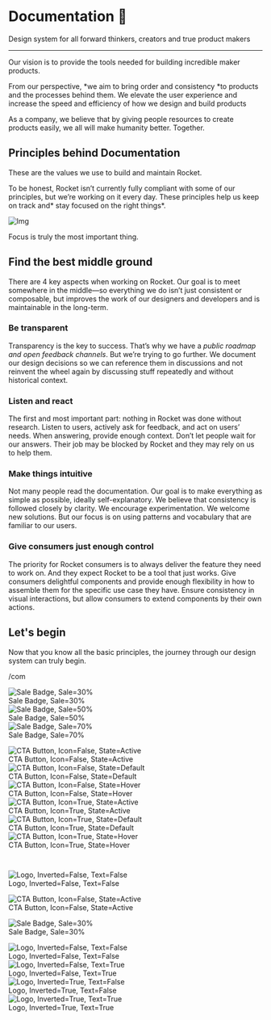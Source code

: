 
# Documentation 🚀

Design system for all forward thinkers, creators and true product makers

---

Our vision is to provide the tools needed for building incredible maker products.

From our perspective, *we aim to bring order and consistency *to products and the processes behind them. We elevate the user experience and increase the speed and efficiency of how we design and build products

As a company, we believe that by giving people resources to create products easily, we all will make humanity better. Together.

## Principles behind Documentation

These are the values we use to build and maintain Rocket.

To be honest, Rocket isn’t currently fully compliant with some of our principles, but we’re working on it every day. These principles help us keep on track and* stay focused on the right things*.

![Img](https://studio-assets.supernova.io/design-systems/14533/9289758a-6300-472a-bbc6-a57098081abf.jpeg)

Focus is truly the most important thing.

## Find the best middle ground

There are 4 key aspects when working on Rocket. Our goal is to meet somewhere in the middle—so everything we do isn’t just consistent or composable, but improves the work of our designers and developers and is maintainable in the long-term.

### Be transparent

Transparency is the key to success. That’s why we have a *public roadmap and open feedback channels*. But we’re trying to go further. We document our design decisions so we can reference them in discussions and not reinvent the wheel again by discussing stuff repeatedly and without historical context.

### Listen and react

The first and most important part: nothing in Rocket was done without research. Listen to users, actively ask for feedback, and act on users’ needs. When answering, provide enough context. Don’t let people wait for our answers. Their job may be blocked by Rocket and they may rely on us to help them.

### Make things intuitive

Not many people read the documentation. Our goal is to make everything as simple as possible, ideally self-explanatory. We believe that consistency is followed closely by clarity. We encourage experimentation. We welcome new solutions. But our focus is on using patterns and vocabulary that are familiar to our users.

### Give consumers just enough control

The priority for Rocket consumers is to always deliver the feature they need to work on. And they expect Rocket to be a tool that just works. Give consumers delightful components and provide enough flexibility in how to assemble them for the specific use case they have. Ensure consistency in visual interactions, but allow consumers to extend components by their own actions.

## Let's begin

Now that you know all the basic principles, the journey through our design system can truly begin.

/com

  
![Sale Badge, Sale=30%](https://studio-assets.supernova.io/design-systems/14533/3387eb0d-d55b-43ba-ad73-cf0d8da184ae.png)  
Sale Badge, Sale=30%  
![Sale Badge, Sale=50%](https://studio-assets.supernova.io/design-systems/14533/b7a78c0d-5b1f-42af-a4af-699d77b9fde8.png)  
Sale Badge, Sale=50%  
![Sale Badge, Sale=70%](https://studio-assets.supernova.io/design-systems/14533/4ee8554c-f0ff-48cc-937d-e8ae50d003c6.png)  
Sale Badge, Sale=70%  


  
![CTA Button, Icon=False, State=Active](https://studio-assets.supernova.io/design-systems/14533/21a6f568-5841-43d6-ae6c-73406a8bb7c7.png)  
CTA Button, Icon=False, State=Active  
![CTA Button, Icon=False, State=Default](https://studio-assets.supernova.io/design-systems/14533/400f0587-eb24-4320-b1d5-ea1c858ef500.png)  
CTA Button, Icon=False, State=Default  
![CTA Button, Icon=False, State=Hover](https://studio-assets.supernova.io/design-systems/14533/ec96cc6b-4f98-42b2-8ae1-3ce5a6e2fdf4.png)  
CTA Button, Icon=False, State=Hover  
![CTA Button, Icon=True, State=Active](https://studio-assets.supernova.io/design-systems/14533/c6f2f3fc-2342-422a-88fc-e9d102ca2520.png)  
CTA Button, Icon=True, State=Active  
![CTA Button, Icon=True, State=Default](https://studio-assets.supernova.io/design-systems/14533/91a5cd24-fe3d-47ea-8bb8-402503f58f7e.png)  
CTA Button, Icon=True, State=Default  
![CTA Button, Icon=True, State=Hover](https://studio-assets.supernova.io/design-systems/14533/9ace541c-5a5f-4341-a3a7-1617fb50ee17.png)  
CTA Button, Icon=True, State=Hover  


```javascript  
  
```

  
![Logo, Inverted=False, Text=False](https://studio-assets.supernova.io/design-systems/14533/3fdaab45-1180-455b-ab14-52e9bd677099.png)  
Logo, Inverted=False, Text=False  


  
  


  
![CTA Button, Icon=False, State=Active](https://studio-assets.supernova.io/design-systems/14533/21a6f568-5841-43d6-ae6c-73406a8bb7c7.png)  
CTA Button, Icon=False, State=Active  


  
![Sale Badge, Sale=30%](https://studio-assets.supernova.io/design-systems/14533/3387eb0d-d55b-43ba-ad73-cf0d8da184ae.png)  
Sale Badge, Sale=30%  


  
![Logo, Inverted=False, Text=False](https://studio-assets.supernova.io/design-systems/14533/3fdaab45-1180-455b-ab14-52e9bd677099.png)  
Logo, Inverted=False, Text=False  
![Logo, Inverted=False, Text=True](https://studio-assets.supernova.io/design-systems/14533/06302f28-6e84-4d85-95b8-ddf92356730c.png)  
Logo, Inverted=False, Text=True  
![Logo, Inverted=True, Text=False](https://studio-assets.supernova.io/design-systems/14533/ecee2a76-6ac0-4b1e-b241-91a104b9eade.png)  
Logo, Inverted=True, Text=False  
![Logo, Inverted=True, Text=True](https://studio-assets.supernova.io/design-systems/14533/1b5f6378-1919-47d3-8974-106bab2364be.png)  
Logo, Inverted=True, Text=True  
